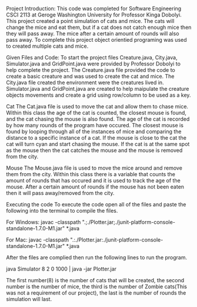 Project Introduction: 
This code was completed for Software Engineering CSCI 2113 at Geroge Washington University for Professor Kinga Dobolyi. This project created a point simulation of cats and mice. The cats will change the mice and eat them, but if a cat does not catch enough mice then they will pass away. The mice after a certain amount of rounds will also pass away. To complete this project object orientied programing was used to created multiple cats and mice.  

Given Files and Code: 
To start the project files Creature.java, City.java, Simulator.java and GridPoint.java were provided by Professor Dobolyi to help complete the project. The Creature.java file provided the code to create a basic creature and was used to create the cat and mice. The City.java file created the environment were the creatures lived in. Simulator.java and GridPoint.java are created to help maipulate the creature objects movements and create a grid using row/column to be used as a key. 

Cat
The Cat.java file is used to move the cat and allow them to chase mice. Within this class the age of the cat is counted, the closest mouse is found, and the cat chasing the mouse is also found. The age of the cat is recorded by how many rounds of the program have occured. The closest mouse is found by looping through all of the instances of mice and comparing the distance to a specific instance of a cat. If the mouse is close to the cat the cat will turn cyan and start chasing the mouse. If the cat is at the same spot as the mouse then the cat catches the mouse and the mouse is removed from the city. 

Mouse
The Mouse.java file is used to move the mice around and remove them from the city. Within this class there is a variable that counts the amount of rounds that has occured and it is used to track the age of the mouse. After a certain amount of rounds if the mouse has not been eaten then it will pass away/removed from the city. 

Executing the code
To execute the code open all of the files and paste the following into the terminal to compile the files. 

For Windows: javac -classpath ".;./Plotter.jar;./junit-platform-console-standalone-1.7.0-M1.jar" *.java 

For Mac: javac -classpath ".:./Plotter.jar:./junit-platform-console-standalone-1.7.0-M1.jar" *.java 

After the files are complied then run the following lines to run the program. 

java Simulator 8 2 0 1000 | java -jar Plotter.jar

The first number(8) is the number of cats that will be created, the second number is the number of mice, the third is the number of Zombie cats(This was not a requirement of our project), the last is the number of rounds the simulation will last.

